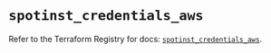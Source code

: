 # `spotinst_credentials_aws`

Refer to the Terraform Registry for docs: [`spotinst_credentials_aws`](https://registry.terraform.io/providers/spotinst/spotinst/1.208.0/docs/resources/credentials_aws).
